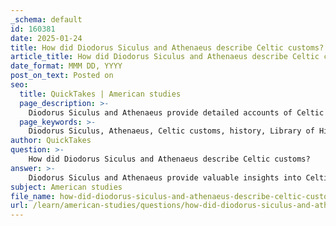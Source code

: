 ```yaml
---
_schema: default
id: 160381
date: 2025-01-24
title: How did Diodorus Siculus and Athenaeus describe Celtic customs?
article_title: How did Diodorus Siculus and Athenaeus describe Celtic customs?
date_format: MMM DD, YYYY
post_on_text: Posted on
seo:
  title: QuickTakes | American studies
  page_description: >-
    Diodorus Siculus and Athenaeus provide detailed accounts of Celtic customs, highlighting their social structures, warfare practices, material culture, trade, feasting customs, and cultural exchanges, which offer valuable insights into Celtic life in the ancient world.
  page_keywords: >-
    Diodorus Siculus, Athenaeus, Celtic customs, history, Library of History, social structure, tribal divisions, warfare, martial prowess, material culture, Celtic clothing, trade practices, Deipnosophistae, feasting, hospitality, cultural exchange, ancient societies
author: QuickTakes
question: >-
    How did Diodorus Siculus and Athenaeus describe Celtic customs?
answer: >-
    Diodorus Siculus and Athenaeus provide valuable insights into Celtic customs through their historical writings.\n\n**Diodorus Siculus** (1st century BC) is particularly notable for his work, *Library of History*, where he offers a comprehensive account of various cultures, including the Celts. His observations cover a range of aspects of Celtic life, such as:\n\n- **Social Structure**: Diodorus describes the organization of Celtic society, highlighting their tribal divisions and the roles of leaders and warriors.\n- **Warfare**: He notes the Celts' martial prowess, detailing their unique approaches to combat, including their use of chariots and distinctive weaponry.\n- **Material Culture**: Diodorus provides descriptions of Celtic clothing, adornments, and artifacts, which reflect their artistic expressions and social norms.\n- **Trade Practices**: He discusses the economic interactions of the Celts with neighboring cultures, emphasizing their trade networks and the goods they exchanged.\n\n**Athenaeus**, a later Greek writer, also contributes to the understanding of Celtic customs, particularly through his work *Deipnosophistae*. While his focus is more on culinary practices and social gatherings, he includes references to:\n\n- **Celtic Feasting**: Athenaeus describes the importance of feasting in Celtic culture, noting the elaborate meals and the role of hospitality in their social interactions.\n- **Cultural Exchange**: He highlights the influence of Celtic customs on other cultures, particularly in terms of food and drink, showcasing the interconnectedness of ancient societies.\n\nBoth Diodorus and Athenaeus provide a multifaceted view of Celtic customs, emphasizing their complex social structures, rich material culture, and the significance of communal practices such as feasting and warfare. Their accounts are crucial for understanding the daily life and cultural identity of the Celts in the ancient world.
subject: American studies
file_name: how-did-diodorus-siculus-and-athenaeus-describe-celtic-customs.md
url: /learn/american-studies/questions/how-did-diodorus-siculus-and-athenaeus-describe-celtic-customs
---
```


&nbsp;